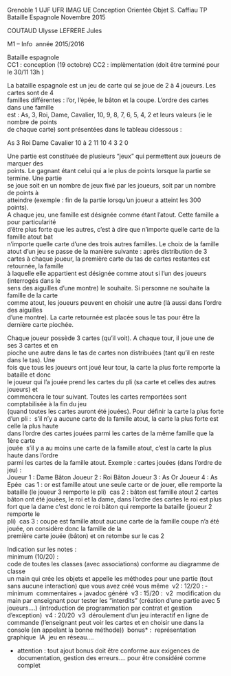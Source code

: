 Grenoble 1 UJF
UFR IMAG
UE Conception Orientée Objet
S.   Caffiau
TP Bataille Espagnole
Novembre 2015

COUTAUD Ulysse
LEFRERE Jules


 
M1 – Info 
 ­ année 2015/2016 
 
Bataille espagnole  
CC1 : conception (19 octobre) 
CC2 : implèmentation (doit être terminé pour le   30/11 13h  ) 
 
La   bataille   espagnole   est   un   jeu   de   carte   qui   se   joue   de   2   à   4   joueurs.   Les   cartes   sont   de   4  
familles   différentes   :   l’or,   l’épée,   le   bâton   et   la   coupe.   L’ordre   des   cartes   dans   une   famille  
est :   As,   3,   Roi,   Dame,   Cavalier,   10,   9,   8,   7,   6,   5,   4,   2   et   leurs   valeurs   (ie   le   nombre   de   points  
de chaque carte) sont présentées dans le tableau ci­dessous : 
 
As  3  Roi  Dame  Cavalier  10 à 2 
11  10  4  3  2  0 
 
Une   partie   est   constituée   de   plusieurs   “jeux”   qui   permettent   aux   joueurs   de   marquer   des  
points.   Le   gagnant   étant   celui   qui   a   le   plus   de   points   lorsque   la   partie   se   termine.   Une   partie  
se   joue   soit   en   un   nombre   de   jeux   fixé   par   les   joueurs,   soit   par   un   nombre   de   points   à  
atteindre (exemple : fin de la partie lorsqu’un joueur a atteint les 300 points).  
A   chaque   jeu,   une   famille   est   désignée   comme   étant   l’atout.   Cette   famille   a   pour   particularité  
d’être     plus   forte     que   les   autres,   c’est   à   dire   que   n’importe   quelle   carte   de   la   famille   atout   bat  
n’importe quelle carte d’une des trois autres familles. 
Le   choix   de   la   famille   atout   d’un   jeu   se   passe   de   la   manière   suivante   :   après   distribution   de   3  
cartes   à   chaque   joueur,   la   première   carte   du   tas   de   cartes   restantes   est   retournée,   la   famille  
à   laquelle   elle   appartient   est   désignée   comme   atout   si   l’un   des   joueurs   (interrogés   dans   le  
sens   des   aiguilles   d’une   montre)   le   souhaite.   Si   personne   ne   souhaite   la   famille   de   la   carte  
comme   atout,   les   joueurs   peuvent   en   choisir   une   autre   (là   aussi   dans   l’ordre   des   aiguilles  
d’une montre). La carte retournée est placée sous le tas pour être la dernière carte piochée.  
 
Chaque   joueur   possède   3   cartes   (qu’il   voit).   A   chaque   tour,   il   joue   une   de   ses   3   cartes   et   en  
pioche   une   autre   dans   le   tas   de   cartes   non   distribuées   (tant   qu’il   en   reste   dans   le   tas).   Une  
fois   que   tous   les   joueurs   ont   joué   leur   tour,   la   carte   la   plus   forte   remporte   la   bataille   et   donc  
le   joueur   qui   l’a   jouée   prend   les   cartes   du   pli   (sa   carte   et   celles   des   autres   joueurs)   et  
commencera   le   tour   suivant.   Toutes   les   cartes   remportées   sont   comptabilisée   à   la   fin   du   jeu  
(quand toutes les cartes auront été jouées). 
 Pour définir la carte la plus forte d’un pli : 
­ s’il   n’y   a   aucune   carte   de   la   famille   atout,   la   carte   la   plus   forte   est   celle   la   plus   haute  
dans   l’ordre   des   cartes   jouées   parmi   les   cartes   de   la   même   famille   que   la   1ère   carte  
jouée 
­ s’il   y   a   au   moins   une   carte   de   la   famille   atout,   c’est   la   carte   la   plus   haute   dans   l’ordre  
parmi les cartes de la famille atout. 
Exemple : 
cartes jouées (dans l’ordre de jeu) :  
Joueur 1 : Dame Bâton 
Joueur 2 : Roi Bâton 
Joueur 3 : As Or 
Joueur 4 : As Epée 
­ cas 1 : or est famille atout 
une seule carte or de jouer, elle remporte la bataille (le joueur 3 remporte le pli) 
­ cas 2 : bâton est famille atout 
2   cartes   bâton   ont   été   jouées,   le   roi   et   la   dame,   dans   l’ordre   des   cartes   le   roi   est   plus  
fort   que   la   dame   c’est   donc   le   roi   bâton   qui   remporte   la   bataille   (joueur   2   remporte   le  
pli) 
­ cas 3 : coupe est famille atout 
aucune   carte   de   la   famille   coupe   n’a   été   jouée,   on   considère   donc   la   famille   de   la  
première carte jouée (bâton) et on retombe sur le cas 2 
 
Indication sur les notes :  
­ minimum (10/20) :  
­ code de toutes les classes (avec associations) conforme au diagramme de 
classe  
­ un main qui crée les objets et appelle les méthodes pour une partie (tout sans 
aucune interaction) que vous avez créé vous même 
­ v2 : 12/20 : 
­ minimum 
­ commentaires + javadoc généré 
­ v3 : 15/20 : 
­ v2 
­ modification du main par enseignant pour tester les “interdits” (création d’une 
partie avec 5 joueurs....) (introduction de programmation par contrat et 
gestion d’exception) 
­ v4 : 20/20 
­ v3 
­ déroulement d’un jeu interactif en ligne de commande (l’enseignant peut voir 
les cartes et en choisir une dans la console (en appelant la bonne méthode)) 
­ bonus* : 
­ représentation graphique 
­ IA 
­ jeu en réseau.... 
* attention : tout ajout bonus doit être conforme aux exigences de documentation, gestion 
des erreurs.... pour être considéré comme complet 